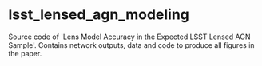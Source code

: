 # lsst_lensed_agn_modeling
Source code of 'Lens Model Accuracy in the Expected LSST Lensed AGN Sample'. Contains network outputs, data and code to produce all figures in the paper.
